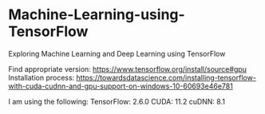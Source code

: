 # Machine-Learning-using-TensorFlow
Exploring Machine Learning and Deep Learning using TensorFlow

Find appropriate version: https://www.tensorflow.org/install/source#gpu
Installation process: https://towardsdatascience.com/installing-tensorflow-with-cuda-cudnn-and-gpu-support-on-windows-10-60693e46e781

I am using the following:
TensorFlow: 2.6.0
CUDA: 11.2
cuDNN: 8.1
